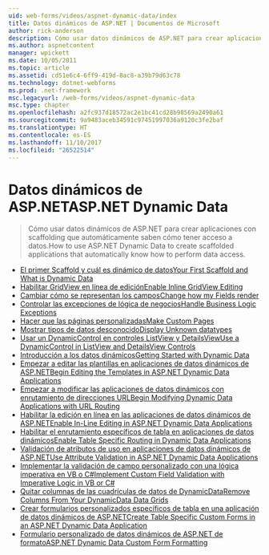```yaml
---
uid: web-forms/videos/aspnet-dynamic-data/index
title: Datos dinámicos de ASP.NET | Documentos de Microsoft
author: rick-anderson
description: Cómo usar datos dinámicos de ASP.NET para crear aplicaciones con scaffolding que automáticamente saben cómo tener acceso a datos.
ms.author: aspnetcontent
manager: wpickett
ms.date: 10/05/2011
ms.topic: article
ms.assetid: cd51e6c4-6ff9-419d-8ac8-a39b79d63c78
ms.technology: dotnet-webforms
ms.prod: .net-framework
msc.legacyurl: /web-forms/videos/aspnet-dynamic-data
msc.type: chapter
ms.openlocfilehash: a2fc937d18572ac2e1bc41cd28b98569a2490a61
ms.sourcegitcommit: 9a9483aceb34591c97451997036a9120c3fe2baf
ms.translationtype: HT
ms.contentlocale: es-ES
ms.lasthandoff: 11/10/2017
ms.locfileid: "26522514"
---
```

<a name="aspnet-dynamic-data"></a><span data-ttu-id="7343c-103">Datos dinámicos de ASP.NET</span><span class="sxs-lookup"><span data-stu-id="7343c-103">ASP.NET Dynamic Data</span></span>
====================
> <span data-ttu-id="7343c-104">Cómo usar datos dinámicos de ASP.NET para crear aplicaciones con scaffolding que automáticamente saben cómo tener acceso a datos.</span><span class="sxs-lookup"><span data-stu-id="7343c-104">How to use ASP.NET Dynamic Data to create scaffolded applications that automatically know how to perform data access.</span></span>


- [<span data-ttu-id="7343c-105">El primer Scaffold y cuál es dinámico de datos</span><span class="sxs-lookup"><span data-stu-id="7343c-105">Your First Scaffold and What is Dynamic Data</span></span>](your-first-scaffold-and-what-is-dynamic-data.md)
- [<span data-ttu-id="7343c-106">Habilitar GridView en línea de edición</span><span class="sxs-lookup"><span data-stu-id="7343c-106">Enable Inline GridView Editing</span></span>](how-do-i-enable-inline-gridview-editing.md)
- [<span data-ttu-id="7343c-107">Cambiar cómo se representan los campos</span><span class="sxs-lookup"><span data-stu-id="7343c-107">Change how my Fields render</span></span>](how-do-i-change-how-my-fields-render.md)
- [<span data-ttu-id="7343c-108">Controlar las excepciones de lógica de negocios</span><span class="sxs-lookup"><span data-stu-id="7343c-108">Handle Business Logic Exceptions</span></span>](how-do-i-handle-business-logic-exceptions.md)
- [<span data-ttu-id="7343c-109">Hacer que las páginas personalizadas</span><span class="sxs-lookup"><span data-stu-id="7343c-109">Make Custom Pages</span></span>](how-do-i-make-custom-pages.md)
- [<span data-ttu-id="7343c-110">Mostrar tipos de datos desconocido</span><span class="sxs-lookup"><span data-stu-id="7343c-110">Display Unknown datatypes</span></span>](how-do-i-display-unknown-datatypes.md)
- [<span data-ttu-id="7343c-111">Usar un DynamicControl en controles ListView y DetailsView</span><span class="sxs-lookup"><span data-stu-id="7343c-111">Use a DynamicControl in ListView and DetailsView Controls</span></span>](how-do-i-use-a-dynamiccontrol-in-listview-and-detailsview-controls.md)
- [<span data-ttu-id="7343c-112">Introducción a los datos dinámicos</span><span class="sxs-lookup"><span data-stu-id="7343c-112">Getting Started with Dynamic Data</span></span>](getting-started-with-dynamic-data.md)
- [<span data-ttu-id="7343c-113">Empezar a editar las plantillas en aplicaciones de datos dinámicos de ASP.NET</span><span class="sxs-lookup"><span data-stu-id="7343c-113">Begin Editing the Templates in ASP.NET Dynamic Data Applications</span></span>](begin-editing-the-templates-in-aspnet-dynamic-data-applications.md)
- [<span data-ttu-id="7343c-114">Empezar a modificar las aplicaciones de datos dinámicos con enrutamiento de direcciones URL</span><span class="sxs-lookup"><span data-stu-id="7343c-114">Begin Modifying Dynamic Data Applications with URL Routing</span></span>](begin-modifying-dynamic-data-applications-with-url-routing.md)
- [<span data-ttu-id="7343c-115">Habilitar la edición en línea en las aplicaciones de datos dinámicos de ASP.NET</span><span class="sxs-lookup"><span data-stu-id="7343c-115">Enable In-Line Editing in ASP.NET Dynamic Data Applications</span></span>](enable-in-line-editing-in-aspnet-dynamic-data-applications.md)
- [<span data-ttu-id="7343c-116">Habilitar el enrutamiento específicos de tabla en aplicaciones de datos dinámicos</span><span class="sxs-lookup"><span data-stu-id="7343c-116">Enable Table Specific Routing in Dynamic Data Applications</span></span>](how-to-enable-table-specific-routing-in-dynamic-data-applications.md)
- [<span data-ttu-id="7343c-117">Validación de atributos de uso en aplicaciones de datos dinámicos de ASP.NET</span><span class="sxs-lookup"><span data-stu-id="7343c-117">Use Attribute Validation in ASP.NET Dynamic Data Applications</span></span>](how-to-use-attribute-validation-in-aspnet-dynamic-data-applications.md)
- [<span data-ttu-id="7343c-118">Implementar la validación de campo personalizado con una lógica imperativa en VB o C#</span><span class="sxs-lookup"><span data-stu-id="7343c-118">Implement Custom Field Validation with Imperative Logic in VB or C#</span></span>](how-to-implement-custom-field-validation-with-imperative-logic-in-vb-or-c.md)
- [<span data-ttu-id="7343c-119">Quitar columnas de las cuadrículas de datos de DynamicData</span><span class="sxs-lookup"><span data-stu-id="7343c-119">Remove Columns From Your DynamicData Data Grids</span></span>](how-to-remove-columns-from-your-dynamicdata-data-grids.md)
- [<span data-ttu-id="7343c-120">Crear formularios personalizados específicos de tabla en una aplicación de datos dinámicos de ASP.NET</span><span class="sxs-lookup"><span data-stu-id="7343c-120">Create Table Specific Custom Forms in an ASP.NET Dynamic Data Application</span></span>](how-to-create-table-specific-custom-forms-in-an-aspnet-dynamic-data-application.md)
- [<span data-ttu-id="7343c-121">Formulario personalizado de datos dinámicos de ASP.NET de formato</span><span class="sxs-lookup"><span data-stu-id="7343c-121">ASP.NET Dynamic Data Custom Form Formatting</span></span>](aspnet-dynamic-data-custom-form-formatting.md)
